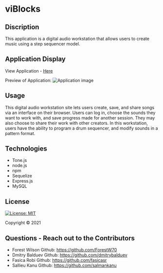 # viBlocks

## Discription 

This application is a digital audio workstation that allows users to create music using a step sequencer model.


## Application Display  

View Application - [Here](https://viblocks.herokuapp.com/login)

Preview of Application:
![Application image]()

## Usage

This digital audio workstation site lets users create, save, and share songs via an interface on their browser. Users can log in, choose the sounds they want to work with, and save progress made for another session. They may also choose to share their work with other creators. In this workstation, users have the ability to program a drum sequencer, and modify sounds in a pattern format. 

## Technologies 

* Tone.js
* node.js
* npm 
* Sequelize
* Express.js
* MySQL

## License

[![License: MIT](https://img.shields.io/badge/License-MIT-yellow.svg)](https://opensource.org/licenses/MIT)

Copyright © 2021 

## Questions - Reach out to the Contributors  

* Forest Wilson
 Github: https://github.com/ForestW70
* Dmitry Balduev
 Github: https://github.com/dmitrybalduev
* Fasica Robi 
 Github: https://github.com/fasicasr
* Sallieu Kanu 
  Github: https://github.com/salmankanu
  